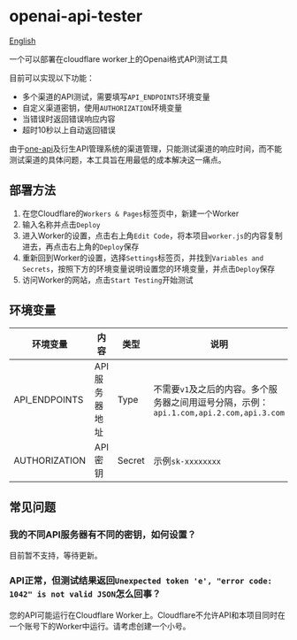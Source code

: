 # openai-api-tester

[English](https://github.com/shulinbao/openai-api-tester/blob/main/README-en.md)

一个可以部署在cloudflare worker上的Openai格式API测试工具

目前可以实现以下功能：
- 多个渠道的API测试，需要填写`API_ENDPOINTS`环境变量
- 自定义渠道密钥，使用`AUTHORIZATION`环境变量
- 当错误时返回错误响应内容
- 超时10秒以上自动返回错误

由于[one-api](https://github.com/songquanpeng/one-api)及衍生API管理系统的渠道管理，只能测试渠道的响应时间，而不能测试渠道的具体问题，本工具旨在用最低的成本解决这一痛点。

## 部署方法
1. 在您Cloudflare的`Workers & Pages`标签页中，新建一个Worker
2. 输入名称并点击`Deploy`
3. 进入Worker的设置，点击右上角`Edit Code`，将本项目`worker.js`的内容复制进去，再点击右上角的`Deploy`保存
4. 重新回到Worker的设置，选择`Settings`标签页，并找到`Variables and Secrets`，按照下方的环境变量说明设置您的环境变量，并点击`Deploy`保存
5. 访问Worker的网站，点击`Start Testing`开始测试

## 环境变量
| 环境变量   | 内容   | 类型   | 说明   |
|---------|---------|---------|---------|
| API_ENDPOINTS   | API服务器地址   | Type   | 不需要`v1`及之后的内容。多个服务器之间用逗号分隔，示例：`api.1.com,api.2.com,api.3.com`   |
| AUTHORIZATION   | API密钥   | Secret   | 示例`sk-xxxxxxxx`   |

## 常见问题
### 我的不同API服务器有不同的密钥，如何设置？
目前暂不支持，等待更新。
### API正常，但测试结果返回`Unexpected token 'e', "error code: 1042" is not valid JSON`怎么回事？
您的API可能运行在Cloudflare Worker上。Cloudflare不允许API和本项目同时在一个账号下的Worker中运行。请考虑创建一个小号。
